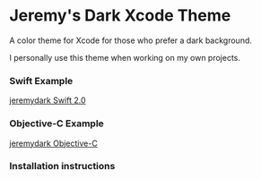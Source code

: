# Jeremy's Dark Xcode Theme

A color theme for Xcode for those who prefer a dark background.

I personally use this theme when working on my own projects. 

### Swift Example

[jeremydark Swift 2.0](http://i.imgur.com/IkHRA8r.png)


### Objective-C Example

[jeremydark Objective-C](http://i.imgur.com/SZoRjf1.png)

### Installation instructions



